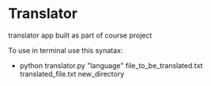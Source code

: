 # Translator
translator app built as part of course project

To use in terminal use this synatax:
* python translator.py "language" file_to_be_translated.txt translated_file.txt new_directory
